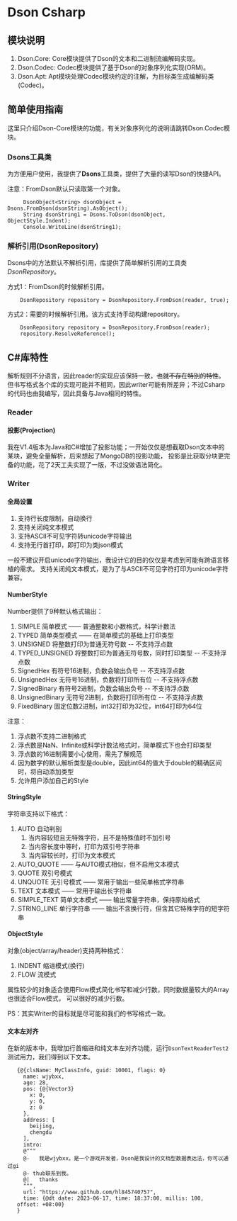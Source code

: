 # Dson Csharp

## 模块说明

1. Dson.Core: Core模块提供了Dson的文本和二进制流编解码实现。
2. Dson.Codec: Codec模块提供了基于Dson的对象序列化实现(ORM)。
3. Dson.Apt: Apt模块处理Codec模块约定的注解，为目标类生成编解码类(Codec)。

## 简单使用指南

这里只介绍Dson-Core模块的功能，有关对象序列化的说明请跳转Dson.Codec模块。

### Dsons工具类

为方便用户使用，我提供了**Dsons**工具类，提供了大量的读写Dson的快捷API。

注意：FromDson默认只读取第一个对象。

```
     DsonObject<String> dsonObject = Dsons.FromDson(dsonString).AsObject();
     String dsonString1 = Dsons.ToDson(dsonObject, ObjectStyle.Indent);
     Console.WriteLine(dsonString1);
```

### 解析引用(DsonRepository)

Dsons中的方法默认不解析引用，库提供了简单解析引用的工具类*DsonRepository*。

方式1：FromDson的时候解析引用。

```
    DsonRepository repository = DsonRepository.FromDson(reader, true);
```

方式2：需要的时候解析引用。该方式支持手动构建repository。

```
    DsonRepository repository = DsonRepository.FromDson(reader);
    repository.ResolveReference();
```

## C#库特性

解析规则不分语言，因此reader的实现应该保持一致，~~也就不存在特别的特性~~。
但书写格式各个库的实现可能并不相同，因此writer可能有所差异；不过Csharp的代码也由我编写，因此具备与Java相同的特性。

### Reader

#### 投影(Projection)

我在V1.4版本为Java和C#增加了投影功能；一开始仅仅是想截取Dson文本中的某块，避免全量解析，后来想起了MongoDB的投影功能，
投影是比获取分块更完备的功能，花了2天工夫实现了一版，不过没做语法简化。

### Writer

#### 全局设置

1. 支持行长度限制，自动换行
2. 支持关闭纯文本模式
3. 支持ASCII不可见字符转unicode字符输出
4. 支持无行首打印，即打印为类json模式

一般不建议开启unicode字符输出，我设计它的目的仅仅是考虑到可能有跨语言移植的需求。
支持关闭纯文本模式，是为了与ASCII不可见字符打印为unicode字符兼容。

#### NumberStyle

Number提供了9种默认格式输出：

1. SIMPLE 简单模式 —— 普通整数和小数格式，科学计数法
2. TYPED 简单类型模式 —— 在简单模式的基础上打印类型
3. UNSIGNED 将整数打印为普通无符号数 -- 不支持浮点数
4. TYPED_UNSIGNED 将整数打印为普通无符号数，同时打印类型 -- 不支持浮点数
5. SignedHex 有符号16进制，负数会输出负号 -- 不支持浮点数
6. UnsignedHex 无符号16进制，负数将打印所有位 -- 不支持浮点数
7. SignedBinary 有符号2进制，负数会输出负号 -- 不支持浮点数
8. UnsignedBinary 无符号2进制，负数将打印所有位 -- 不支持浮点数
9. FixedBinary 固定位数2进制，int32打印为32位，int64打印为64位

注意：

1. 浮点数不支持二进制格式
2. 浮点数是NaN、Infinite或科学计数法格式时，简单模式下也会打印类型
3. 浮点数的16进制需要小心使用，需先了解规范
4. 因为数字的默认解析类型是double，因此int64的值大于double的精确区间时，将自动添加类型
5. 允许用户添加自己的Style

#### StringStyle

字符串支持以下格式：

1. AUTO 自动判别
    1. 当内容较短且无特殊字符，且不是特殊值时不加引号
    2. 当内容长度中等时，打印为双引号字符串
    3. 当内容较长时，打印为文本模式
2. AUTO_QUOTE —— 与AUTO模式相似，但不启用文本模式
3. QUOTE 双引号模式
4. UNQUOTE 无引号模式 —— 常用于输出一些简单格式字符串
5. TEXT 文本模式 —— 常用于输出长字符串
6. SIMPLE_TEXT 简单文本模式 —— 输出常量字符串，保持原始格式
7. STRING_LINE 单行字符串 —— 输出不含换行符，但含其它特殊字符的短字符串

#### ObjectStyle

对象(object/array/header)支持两种格式：

1. INDENT 缩进模式(换行)
2. FLOW 流模式

属性较少的对象适合使用Flow模式简化书写和减少行数，同时数据量较大的Array也很适合Flow模式，
可以很好的减少行数。

PS：其实Writer的目标就是尽可能和我们的书写格式一致。

#### 文本左对齐

在新的版本中，我增加行首缩进和纯文本左对齐功能，运行`DsonTextReaderTest2`测试用力，我们得到以下文本。

```
   {@{clsName: MyClassInfo, guid: 10001, flags: 0}
     name: wjybxx,
     age: 28,
     pos: {@{Vector3}
       x: 0,
       y: 0,
       z: 0
     },
     address: [
       beijing,
       chengdu
     ],
     intro: 
     @"""
     @-   我是wjybxx，是一个游戏开发者，Dson是我设计的文档型数据表达法，你可以通过gi
     @- thub联系到我。
     @|   thanks
     """,
     url: "https://www.github.com/hl845740757",
     time: {@dt date: 2023-06-17, time: 18:37:00, millis: 100, 
   offset: +08:00}
   }
```